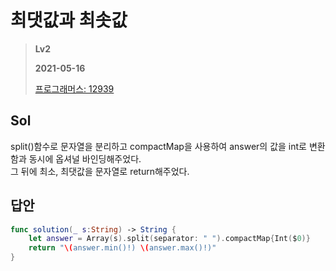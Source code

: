 # 최댓값과 최솟값
> **Lv2**
>
> **2021-05-16**
>
> [프로그래머스: 12939](https://programmers.co.kr/learn/courses/30/lessons/12939)


## Sol

split()함수로 문자열을 분리하고 compactMap을 사용하여 answer의 값을 int로 변환함과 동시에 옵셔널 바인딩해주었다.  
그 뒤에 최소, 최댓값을 문자열로 return해주었다.


## 답안
```swift
func solution(_ s:String) -> String {
    let answer = Array(s).split(separator: " ").compactMap{Int($0)}
    return "\(answer.min()!) \(answer.max()!)" 
}
```